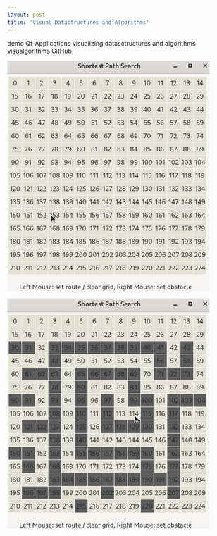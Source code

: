 ```yaml
---
layout: post
title: 'Visual Datastructures and Algorithms'
---
```

demo Qt-Applications visualizing datasctructures and algorithms
[visualgorithms GitHub](https://github.com/CubeElement/visualgorithms)

![visualgorithms grid demo](/assets/img/projects/visualgorithms/133395458-57ff2946-9e72-45a0-99b6-43e272239d5a.gif)

![visualgorithms grid demo](/assets/img/projects/visualgorithms/133395464-6981765e-3507-447b-a0e1-c9ccd99ae5b9.gif)
